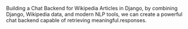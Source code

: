 Building a Chat Backend for Wikipedia Articles in Django, by combining Django, Wikipedia data, and modern NLP tools, we can create a powerful chat backend capable of retrieving meaningful.responses.